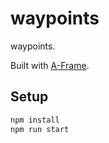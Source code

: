 # waypoints

waypoints.

Built with [A-Frame](https://aframe.io).

## Setup

```sh
npm install
npm run start
```

